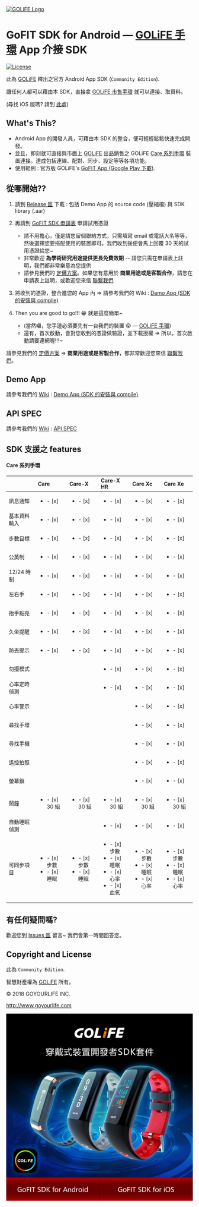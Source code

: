 [![GOLiFE Logo](http://www.goyourlife.com/images/common/logo.png)](http://www.goyourlife.com)

# GoFIT SDK for Android — [GOLiFE 手環](http://www.goyourlife.com/zh-TW/productlist/#health) App 介接 SDK

[![License](https://img.shields.io/badge/License-Apache%202.0-blue.svg)](https://opensource.org/licenses/Apache-2.0)

此為 [GOLiFE](http://www.goyourlife.com) 釋出之官方 Android App SDK (`Community Edition`).

讓任何人都可以藉由本 SDK，直接拿 [GOLiFE 市售手環](http://www.goyourlife.com/zh-TW/productlist/#health) 就可以連接、取資料。

(尋找 iOS 版嗎? 請到 [此處](/../../../GoFIT_SDK_iOS))

## What's This?
- Android App 的開發人員，可藉由本 SDK 的整合，便可輕輕鬆鬆快速完成開發。
- 並且，即刻就可直接與市面上 [GOLiFE](http://www.goyourlife.com) 出品銷售之 GOLiFE [Care 系列手環](http://www.goyourlife.com/zh-TW/productlist/#health) 裝置連接。達成包括連線、配對、同步、設定等等各項功能。
- 使用範例 : 官方版 GOLiFE's [GoFIT App (Google Play 下載)](https://play.google.com/store/apps/details?id=com.golife.fit&hl=zh_TW).


## 從哪開始?? 
1. 請到 [Release 區](/../../releases) 下載 : 包括 Demo App 的 source code (壓縮檔) 與 SDK library (.aar)

2. 再請到 [GoFIT SDK 申請表](https://docs.google.com/forms/d/1WutpWDV6VlGUhq2RZs2takjcGKHctG2GYfNQr81CA-0/) 申請試用憑證
    - 請不用擔心，僅是請您留個聯絡方式，只需填寫 email 或電話大名等等，然後選擇您要搭配使用的裝置即可。我們收到後便會馬上回覆 30 天的試用憑證給您~
    - 非常歡迎 **為學術研究用途提供更長免費效期** -- 請您只需在申請表上註明，我們都非常樂意為您提供
    - 請參見我們的 [定價方案](http://dev.goyourlife.com/)。如果您有意用於 **商業用途或是客製合作**，請您在申請表上註明，或歡迎您來信 [聯繫我們](http://www.goyourlife.com/zh-TW/feedback/)

3. 將收到的憑證，整合進您的 App 內 &rArr; 請參考我們的 Wiki : [Demo App (SDK 的安裝與 compile)](/../../wiki/Demo-App-(SDK-%E7%9A%84%E5%AE%89%E8%A3%9D%E8%88%87-compile))

4. Then you are good to go!!! :grin: 就是這麼簡單~
    - (當然囉，您手邊必須要先有一台我們的裝置 :stuck_out_tongue_closed_eyes: — [GOLiFE 手環](http://www.goyourlife.com/zh-TW/productlist/#health))
    - 還有，首次啟動，會對您收到的憑證做驗證，並下載授權 &rArr; 所以，首次啟動請要連網喔!!!~

請參見我們的 [定價方案](http://dev.goyourlife.com/) &rArr; **商業用途或是客製合作**，都非常歡迎您來信 [聯繫我們](http://www.goyourlife.com/zh-TW/feedback/)。


## Demo App
請參考我們的 [Wiki](/../../wiki) : [Demo App (SDK 的安裝與 compile)](/../../wiki/Demo-App-(SDK-%E7%9A%84%E5%AE%89%E8%A3%9D%E8%88%87-compile))


## API SPEC
請參考我們的 [Wiki](/../../wiki) : [API SPEC](/../../wiki/GoFIT-SDK-Android-Application-Programming-Interface-Specifications)


## SDK 支援之 features 

#### Care 系列手環

|            | Care         | Care-X     | Care-X HR  | Care Xc    | Care Xe    | 
|:-----------|:-------------|:-----------|:-----------|:-----------|:-----------|
| 訊息通知 | <ul><li>- [x] </li></ul> | <ul><li>- [x] </li></ul> | <ul><li>- [x] </li></ul> | <ul><li>- [x] </li></ul> | <ul><li>- [x] </li></ul> |
| 基本資料輸入 | <ul><li>- [x] </li></ul> | <ul><li>- [x] </li></ul> | <ul><li>- [x] </li></ul> | <ul><li>- [x] </li></ul> | <ul><li>- [x] </li></ul> |
| 步數目標 | <ul><li>- [x] </li></ul> | <ul><li>- [x] </li></ul> | <ul><li>- [x] </li></ul> | <ul><li>- [x] </li></ul> | <ul><li>- [x] </li></ul> |
| 公英制 | <ul><li>- [x] </li></ul> | <ul><li>- [x] </li></ul> | <ul><li>- [x] </li></ul> | <ul><li>- [x] </li></ul> | <ul><li>- [x] </li></ul> |
| 12/24 時制 | <ul><li>- [x] </li></ul> | <ul><li>- [x] </li></ul> | <ul><li>- [x] </li></ul> | <ul><li>- [x] </li></ul> | <ul><li>- [x] </li></ul> |
| 左右手 | <ul><li>- [x] </li></ul> | <ul><li>- [x] </li></ul> | <ul><li>- [x] </li></ul> | <ul><li>- [x] </li></ul> | <ul><li>- [x] </li></ul> |
| 抬手點亮 | <ul><li>- [x] </li></ul> | <ul><li>- [x] </li></ul> | <ul><li>- [x] </li></ul> | <ul><li>- [x] </li></ul> | <ul><li>- [x] </li></ul> |
| 久坐提醒 | <ul><li>- [x] </li></ul> | <ul><li>- [x] </li></ul> | <ul><li>- [x] </li></ul> | <ul><li>- [x] </li></ul> | <ul><li>- [x] </li></ul> |
| 防丟提示 | <ul><li>- [x] </li></ul> | <ul><li>- [x] </li></ul> | <ul><li>- [x] </li></ul> | <ul><li>- [x] </li></ul> | <ul><li>- [x] </li></ul> |
| 勿擾模式 |    |    | <ul><li>- [x] </li></ul> | <ul><li>- [x] </li></ul> | <ul><li>- [x] </li></ul> |
| 心率定時偵測 |    |    | <ul><li>- [x] </li></ul> | <ul><li>- [x] </li></ul> | <ul><li>- [x] </li></ul> |
| 心率警示 |    |    |    | <ul><li>- [x] </li></ul> | <ul><li>- [x] </li></ul> |
| 尋找手環 |    |    |    | <ul><li>- [x] </li></ul> | <ul><li>- [x] </li></ul> |
| 尋找手機 |    |    |    | <ul><li>- [x] </li></ul> | <ul><li>- [x] </li></ul> |
| 遙控拍照 |    |    |    | <ul><li>- [x] </li></ul> | <ul><li>- [x] </li></ul> |
| 螢幕鎖 |    |    |    | <ul><li>- [x] </li></ul> | <ul><li>- [x] </li></ul> |
| 鬧鐘 | <ul><li>- [x] 30 組 </li></ul> | <ul><li>- [x] 30 組 </li></ul> | <ul><li>- [x] 30 組 </li></ul> | <ul><li>- [x] 30 組 </li></ul> | <ul><li>- [x] 30 組 </li></ul> |
| 自動睡眠偵測 |    |    | <ul><li>- [x] </li></ul> | <ul><li>- [x] </li></ul> | <ul><li>- [x] </li></ul> |
| 可同步項目 | <ul><li>- [x] 步數</li><li>- [x] 睡眠</li></ul> | <ul><li>- [x] 步數</li><li>- [x] 睡眠</li></ul> | <ul><li>- [x] 步數</li><li>- [x] 睡眠</li><li>- [x] 心率</li><li>- [x] 血氧</li></ul> | <ul><li>- [x] 步數</li><li>- [x] 睡眠</li><li>- [x] 心率</li></ul> | <ul><li>- [x] 步數</li><li>- [x] 睡眠</li><li>- [x] 心率</li></ul> |


## 有任何疑問嗎?
歡迎您到 [Issues 區](/../../issues) 留言~ 我們會第一時間回答您。


## Copyright and License
此為 `Community Edition`.

智慧財產權為 [GOLiFE](http://www.goyourlife.com) 所有。

&copy; 2018 GOYOURLIFE INC. 

http://www.goyourlife.com

[![GoFIT SDK](./GoFIT_SDK.png)](http://www.goyourlife.com)
